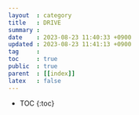 ```yaml
---
layout  : category
title   : DRIVE
summary : 
date    : 2023-08-23 11:40:33 +0900
updated : 2023-08-23 11:41:13 +0900
tag     : 
toc     : true
public  : true
parent  : [[index]]
latex   : false
---
```

* TOC
{:toc}



